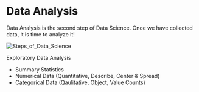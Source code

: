 # Data Analysis
Data Analysis is the second step of Data Science. Once we have collected data, it is time to analyze it!

![Steps_of_Data_Science](https://github.com/drewpeterson1/DataCollection/assets/152465987/d8226928-4a6e-4be4-96b5-549496e1279d)

Exploratory Data Analysis
- Summary Statistics
- Numerical Data (Quantitative, Describe, Center & Spread)
- Categorical Data (Qaulitative, Object, Value Counts)
